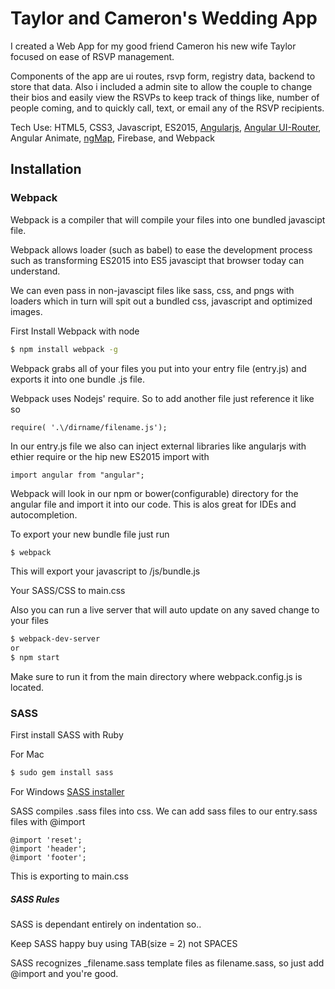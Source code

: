 # Taylor and Cameron's Wedding App
I created a Web App for my good friend Cameron his new wife Taylor focused on ease of RSVP management. 

Components of the app are ui routes, rsvp form, registry data, backend to store that data. Also i included a admin site to allow the couple to change their bios and easily view the RSVPs to keep track of things like, number of people coming, and to quickly call, text, or email any of the RSVP recipients.

Tech Use: HTML5, CSS3, Javascript, ES2015, [Angularjs](https://angularjs.org/), [Angular UI-Router](https://github.com/angular-ui/ui-router), Angular Animate, [ngMap](https://github.com/allenhwkim/angularjs-google-maps), Firebase, and Webpack

## Installation

### Webpack
Webpack is a compiler that will compile your files into one bundled javascipt file. 

Webpack allows loader (such as babel) to ease the development process such as transforming ES2015 into ES5 javascipt that browser today can understand.

We can even pass in non-javascipt files like sass, css, and pngs with loaders which in turn will spit out a bundled css, javascript and optimized images.


First Install Webpack with node
```sh
$ npm install webpack -g
```
Webpack grabs all of your files you put into your entry file (entry.js) and exports it into one bundle .js file.

Webpack uses Nodejs' require. So to add another file just reference it like so
```
require( '.\/dirname/filename.js');
```

In our entry.js file we also can inject external libraries like angularjs with ethier require or the hip new ES2015 import with
```
import angular from "angular";
```
Webpack will look in our npm or bower(configurable) directory for the angular file and import it into our code. This is alos great for IDEs and autocompletion.

To export your new bundle file just run
```sh
$ webpack
```
This will export your javascript to /js/bundle.js

Your SASS/CSS to main.css

Also you can run a live server that will auto update on any saved change to your files
```sh
$ webpack-dev-server
or 
$ npm start
```

Make sure to run it from the main directory where webpack.config.js is located.

### SASS
First install SASS with Ruby

For Mac
```sh
$ sudo gem install sass
```
For Windows
[SASS installer](http://rubyinstaller.org/)

SASS compiles .sass files into css.
We can add sass files to our entry.sass files with @import 
```
@import 'reset';
@import 'header';
@import 'footer';
```
This is exporting to main.css
##### SASS Rules
SASS is dependant entirely on indentation so..

Keep SASS happy buy using TAB(size = 2) not SPACES

SASS recognizes _filename.sass template files as filename.sass, so just add @import and you're good.
